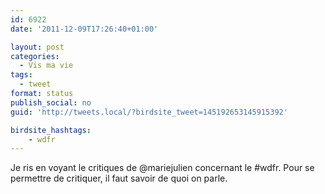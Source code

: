 ```yaml
---
id: 6922
date: '2011-12-09T17:26:40+01:00'

layout: post
categories:
  - Vis ma vie
tags:
  - tweet
format: status
publish_social: no
guid: 'http://tweets.local/?birdsite_tweet=145192653145915392'

birdsite_hashtags:
    - wdfr
---
```


Je ris en voyant le critiques de @mariejulien concernant le #wdfr. Pour se permettre de critiquer, il faut savoir de quoi on parle.